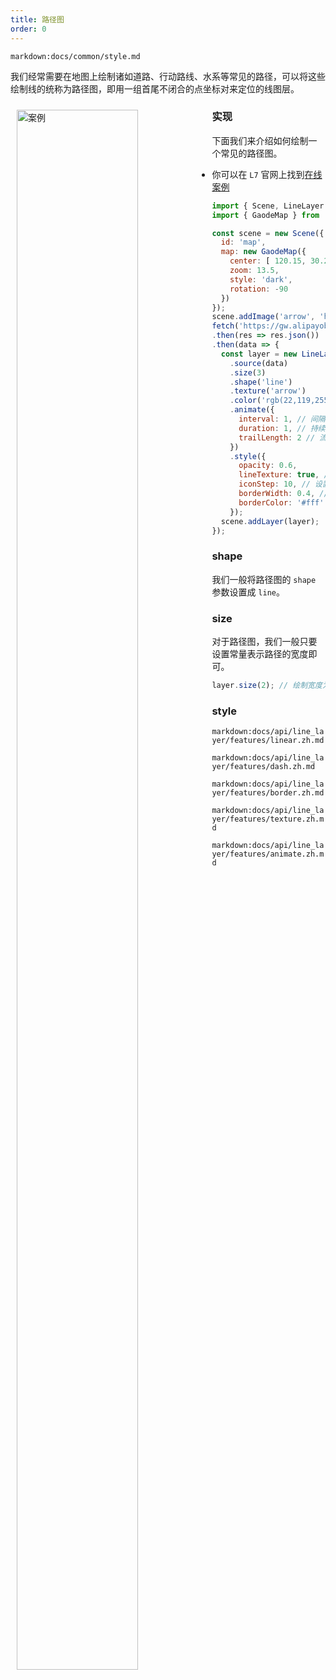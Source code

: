 ```yaml
---
title: 路径图
order: 0
---
```

`markdown:docs/common/style.md`

我们经常需要在地图上绘制诸如道路、行动路线、水系等常见的路径，可以将这些绘制线的统称为路径图，即用一组首尾不闭合的点坐标对来定位的线图层。

<div>
  <div style="width:60%;float:left; margin: 10px;">
    <img  width="80%" alt="案例" src='https://gw.alipayobjects.com/mdn/rms_816329/afts/img/A*KEupSZ_p0pYAAAAAAAAAAAAAARQnAQ'>
  </div>
</div>

### 实现

下面我们来介绍如何绘制一个常见的路径图。

- 你可以在 `L7` 官网上找到[在线案例](/zh/examples/gallery/animate#animate_path_texture)

```javascript
import { Scene, LineLayer } from '@antv/l7';
import { GaodeMap } from '@antv/l7-maps';

const scene = new Scene({
  id: 'map',
  map: new GaodeMap({
    center: [ 120.15, 30.246 ],
    zoom: 13.5,
    style: 'dark',
    rotation: -90
  })
});
scene.addImage('arrow', 'https://gw.alipayobjects.com/zos/bmw-prod/ce83fc30-701f-415b-9750-4b146f4b3dd6.svg');
fetch('https://gw.alipayobjects.com/os/basement_prod/40ef2173-df66-4154-a8c0-785e93a5f18e.json')
.then(res => res.json())
.then(data => {
  const layer = new LineLayer({})
    .source(data)
    .size(3)
    .shape('line')
    .texture('arrow')
    .color('rgb(22,119,255)')
    .animate({
      interval: 1, // 间隔
      duration: 1, // 持续时间，延时
      trailLength: 2 // 流线长度
    })
    .style({
      opacity: 0.6,
      lineTexture: true, // 开启线的贴图功能
      iconStep: 10, // 设置贴图纹理的间距
      borderWidth: 0.4, // 默认文 0，最大有效值为 0.5
      borderColor: '#fff' // 默认为 #ccc
    });
  scene.addLayer(layer);
});
```
### shape

我们一般将路径图的 `shape` 参数设置成 `line`。

### size

对于路径图，我们一般只要设置常量表示路径的宽度即可。

```javascript
layer.size(2); // 绘制宽度为 2 的路径
```
### style

`markdown:docs/api/line_layer/features/linear.zh.md`

`markdown:docs/api/line_layer/features/dash.zh.md`

`markdown:docs/api/line_layer/features/border.zh.md`

`markdown:docs/api/line_layer/features/texture.zh.md`

`markdown:docs/api/line_layer/features/animate.zh.md`
